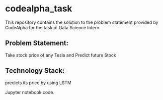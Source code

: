 # codealpha_task

This repository contains the solution to the problem statement provided by CodeAlpha for the task of Data Science  Intern.

## Problem Statement:
Take stock price of any Tesla and Predict future Stock

## Technology Stack:

predicts its price by using LSTM


Jupyter notebook code.
